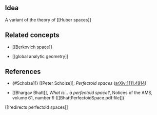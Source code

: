
## Idea

A variant of the theory of [[Huber spaces]]

## Related concepts

* [[Berkovich space]]

* [[global analytic geometry]]


## References

* {#Scholze11} [[Peter Scholze]], _Perfectoid spaces_ ([arXiv:1111.4914](http://arxiv.org/abs/1111.4914))

* [[Bhargav Bhatt]], _What is... a perfectoid space?_, Notices of the AMS, volume 61, number 9 ([[BhattPerfectoidSpace.pdf:file]])


[[!redirects perfectoid spaces]]

